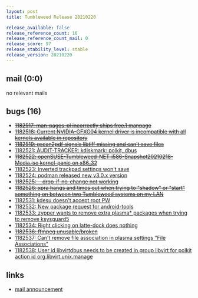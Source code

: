 ```yaml
---
layout: post
title: Tumbleweed Release 20210220

release_available: false
release_reference_count: 16
release_reference_count_mail: 0
release_score: 97
release_stability_level: stable
release_version: 20210220
---
```


## mail (0:0)

no relevant mails

## bugs (16)

<!--more-->

- ~~[1182517: man-pages-pl incorrectly ships free.1 manpage](https://bugzilla.opensuse.org/show_bug.cgi?id=1182517)~~
- ~~[1182518: Current NVIDIA-GFXG04 kernel driver is incompatible with all kernels available in repository](https://bugzilla.opensuse.org/show_bug.cgi?id=1182518)~~
- ~~[1182519: gscan2pdf signals libtiff missing and can't save files](https://bugzilla.opensuse.org/show_bug.cgi?id=1182519)~~
- [1182521: AUDIT-TRACKER: kdiskmark: polkit, dbus](https://bugzilla.opensuse.org/show_bug.cgi?id=1182521)
- ~~[1182522: openSUSE-Tumbleweed-NET-i586-Snapshot20210218-Media.iso kernel-panic on x86_32](https://bugzilla.opensuse.org/show_bug.cgi?id=1182522)~~
- [1182523: Inverted trackpad settings won't save](https://bugzilla.opensuse.org/show_bug.cgi?id=1182523)
- [1182524: podman released new v3.0.x version](https://bugzilla.opensuse.org/show_bug.cgi?id=1182524)
- ~~[1182525: --drop-if-no-change not working](https://bugzilla.opensuse.org/show_bug.cgi?id=1182525)~~
- ~~[1182526: xpra hangs and times out when trying to "shadow" or "start" something on between two Tumbleweed systems on my LAN](https://bugzilla.opensuse.org/show_bug.cgi?id=1182526)~~
- [1182531: kdesu doesn't accept root PW](https://bugzilla.opensuse.org/show_bug.cgi?id=1182531)
- [1182532: New package request for android-tools](https://bugzilla.opensuse.org/show_bug.cgi?id=1182532)
- [1182533: zypper wants to remove extra plasma* packages when trying to remove ksysguard5](https://bugzilla.opensuse.org/show_bug.cgi?id=1182533)
- [1182534: Right clicking on latte-dock does nothing](https://bugzilla.opensuse.org/show_bug.cgi?id=1182534)
- ~~[1182536: ffmpeg unusable/broken](https://bugzilla.opensuse.org/show_bug.cgi?id=1182536)~~
- [1182537: Can't remove file association in plasma settings "File Associations"](https://bugzilla.opensuse.org/show_bug.cgi?id=1182537)
- [1182538: User id libvirtdbus needs to be created in group libvirt for polkit action id org.libvirt.unix.manage](https://bugzilla.opensuse.org/show_bug.cgi?id=1182538)



## links

- [mail announcement](https://github.com/boombatower/tumbleweed-review/issues/10)
